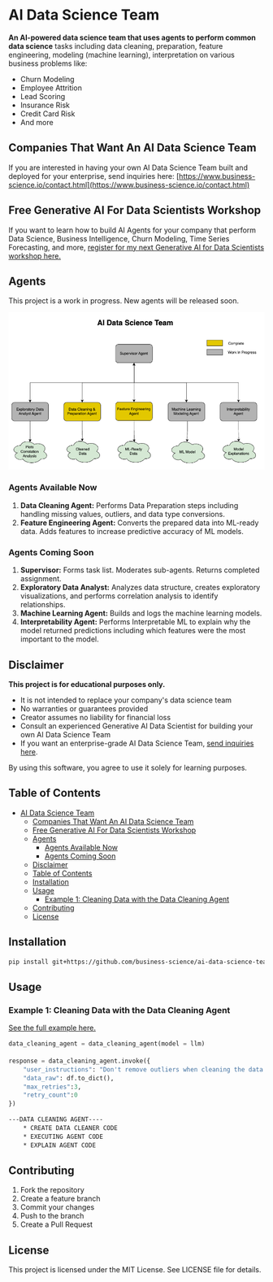 # AI Data Science Team

**An AI-powered data science team that uses agents to perform common data science** tasks including data cleaning, preparation, feature engineering, modeling (machine learning), interpretation on various business problems like:

- Churn Modeling
- Employee Attrition
- Lead Scoring
- Insurance Risk
- Credit Card Risk
- And more

## Companies That Want An AI Data Science Team

If you are interested in having your own AI Data Science Team built and deployed for your enterprise, send inquiries here: [https://www.business-science.io/contact.html](https://www.business-science.io/contact.html)

## Free Generative AI For Data Scientists Workshop

If you want to learn how to build AI Agents for your company that perform Data Science, Business Intelligence, Churn Modeling, Time Series Forecasting, and more, [register for my next Generative AI for Data Scientists workshop here.](https://learn.business-science.io/ai-register)

## Agents

This project is a work in progress. New agents will be released soon.

![Data Science Team](/img/ai_data_science_team.jpg)

### Agents Available Now

1. **Data Cleaning Agent:** Performs Data Preparation steps including handling missing values, outliers, and data type conversions.
2. **Feature Engineering Agent:** Converts the prepared data into ML-ready data. Adds features to increase predictive accuracy of ML models.

### Agents Coming Soon

1. **Supervisor:** Forms task list. Moderates sub-agents. Returns completed assignment. 
2. **Exploratory Data Analyst:** Analyzes data structure, creates exploratory visualizations, and performs correlation analysis to identify relationships.
3. **Machine Learning Agent:** Builds and logs the machine learning models.
4. **Interpretability Agent:** Performs Interpretable ML to explain why the model returned predictions including which features were the most important to the model.

## Disclaimer

**This project is for educational purposes only.**

- It is not intended to replace your company's data science team
- No warranties or guarantees provided
- Creator assumes no liability for financial loss
- Consult an experienced Generative AI Data Scientist for building your own AI Data Science Team
- If you want an enterprise-grade AI Data Science Team, [send inquiries here](https://www.business-science.io/contact.html). 

By using this software, you agree to use it solely for learning purposes.

## Table of Contents

- [AI Data Science Team](#ai-data-science-team)
  - [Companies That Want An AI Data Science Team](#companies-that-want-an-ai-data-science-team)
  - [Free Generative AI For Data Scientists Workshop](#free-generative-ai-for-data-scientists-workshop)
  - [Agents](#agents)
    - [Agents Available Now](#agents-available-now)
    - [Agents Coming Soon](#agents-coming-soon)
  - [Disclaimer](#disclaimer)
  - [Table of Contents](#table-of-contents)
  - [Installation](#installation)
  - [Usage](#usage)
    - [Example 1: Cleaning Data with the Data Cleaning Agent](#example-1-cleaning-data-with-the-data-cleaning-agent)
  - [Contributing](#contributing)
  - [License](#license)

## Installation

``` bash
pip install git+https://github.com/business-science/ai-data-science-team.git --upgrade
```

## Usage

### Example 1: Cleaning Data with the Data Cleaning Agent

[See the full example here.](https://github.com/business-science/ai-data-science-team/blob/master/examples/data_cleaning_agent.ipynb) 

``` python
data_cleaning_agent = data_cleaning_agent(model = llm)

response = data_cleaning_agent.invoke({
    "user_instructions": "Don't remove outliers when cleaning the data.",
    "data_raw": df.to_dict(),
    "max_retries":3, 
    "retry_count":0
})
```

``` bash
---DATA CLEANING AGENT----
    * CREATE DATA CLEANER CODE
    * EXECUTING AGENT CODE
    * EXPLAIN AGENT CODE
```

## Contributing

1. Fork the repository
2. Create a feature branch
3. Commit your changes
4. Push to the branch
5. Create a Pull Request

## License

This project is licensed under the MIT License. See LICENSE file for details. 

